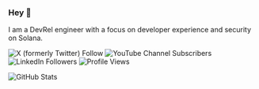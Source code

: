 
### Hey :wave:
I am a DevRel engineer with a focus on developer experience and security on Solana. 


![X (formerly Twitter) Follow](https://img.shields.io/twitter/follow/%40udoka_am?style=for-the-badge&logo=x&logoSize=large&label=Let's%20Connect&labelColor=%232BA7A9&color=blue&link=https%3A%2F%2Fx.com%2Fudoka_AM)  ![YouTube Channel Subscribers](https://img.shields.io/youtube/channel/subscribers/UCg7PcGEygT1gNcjU1J5eWKw?style=for-the-badge&logoSize=auto&label=youtube) 	![LinkedIn Followers](https://img.shields.io/badge/linkedin/udoka,am-%230077B5.svg?style=for-the-badge&logo=linkedin&logoColor=white) ![Profile Views](https://komarev.com/ghpvc/?username=Udoka-AM&color=blue&style=flat-square&logoSize=auto)


![GitHub Stats](https://github-readme-stats.vercel.app/api?username=Udoka-AM&show_icons=true&theme=dark&include_all_commits=true)

